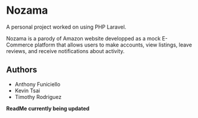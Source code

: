 # Nozama
A personal project worked on using PHP Laravel.

Nozama is a parody of Amazon website developped as a mock E-Commerce platform that allows users to make accounts, view listings, leave reviews, and receive notifications about activity.
 
## **Authors**
 - Anthony Funiciello
 - Kevin Tsai
 - Timothy Rodriguez

**ReadMe currently being updated**

